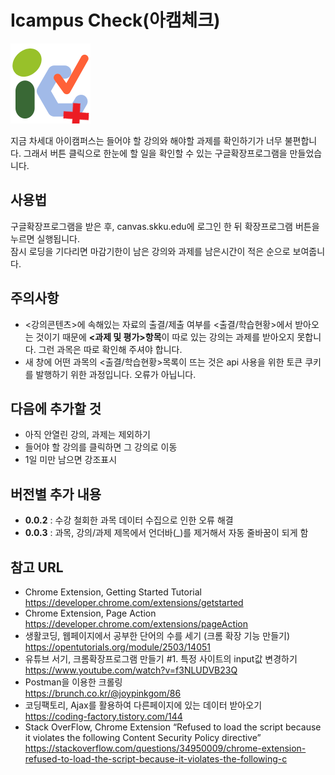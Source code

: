 # Icampus Check(아캠체크)

<img src="https://raw.githubusercontent.com/ductility/iCampusCheck/master/icon.png">

지금 차세대 아이캠퍼스는 들어야 할 강의와 해야할 과제를 확인하기가 너무 불편합니다.
그래서 버튼 클릭으로 한눈에 할 일을 확인할 수 있는 구글확장프로그램을 만들었습니다.

## 사용법
구글확장프로그램을 받은 후, canvas.skku.edu에 로그인 한 뒤 확장프로그램 버튼을 누르면 실행됩니다.   
잠시 로딩을 기다리면 마감기한이 남은 강의와 과제를 남은시간이 적은 순으로 보여줍니다.

## 주의사항
* <강의콘텐츠>에 속해있는 자료의 출결/제출 여부를 <출결/학습현황>에서 받아오는 것이기 때문에 **<과제 및 평가>항목**이 따로 있는 강의는 과제를 받아오지 못합니다. 그런 과목은 따로 확인해 주셔야 합니다.
* 새 창에 어떤 과목의 <출결/학습현황>목록이 뜨는 것은 api 사용을 위한 토큰 쿠키를 발행하기 위한 과정입니다. 오류가 아닙니다.

## 다음에 추가할 것
* 아직 안열린 강의, 과제는 제외하기
* 들어야 할 강의를 클릭하면 그 강의로 이동
* 1일 미만 남으면 강조표시

## 버전별 추가 내용
* **0.0.2** : 수강 철회한 과목 데이터 수집으로 인한 오류 해결
* **0.0.3** : 과목, 강의/과제 제목에서 언더바(_)를 제거해서 자동 줄바꿈이 되게 함

## 참고 URL
* Chrome Extension, Getting Started Tutorial   
https://developer.chrome.com/extensions/getstarted
* Chrome Extension, Page Action
https://developer.chrome.com/extensions/pageAction
* 생활코딩, 웹페이지에서 공부한 단어의 수를 세기 (크롬 확장 기능 만들기)   
https://opentutorials.org/module/2503/14051
* 유튜브 서기, 크롬확장프로그램 만들기 #1. 특정 사이트의 input값 변경하기   
https://www.youtube.com/watch?v=f3NLUDVB23Q
* Postman을 이용한 크롤링   
https://brunch.co.kr/@joypinkgom/86
* 코딩팩토리, Ajax를 활용하여 다른페이지에 있는 데이터 받아오기   
https://coding-factory.tistory.com/144
* Stack OverFlow, Chrome Extension “Refused to load the script because it violates the following Content Security Policy directive”   
https://stackoverflow.com/questions/34950009/chrome-extension-refused-to-load-the-script-because-it-violates-the-following-c